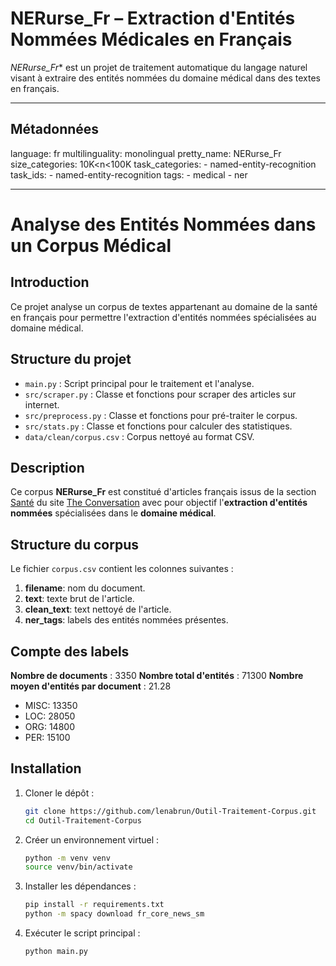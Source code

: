 # NERurse_Fr – Extraction d'Entités Nommées Médicales en Français

*NERurse_Fr** est un projet de traitement automatique du langage naturel visant à extraire des entités nommées du domaine médical dans des textes en français.

---

## Métadonnées

language: fr
multilinguality: monolingual
pretty_name: NERurse_Fr
size_categories: 10K<n<100K
task_categories:
    - named-entity-recognition
task_ids:
    - named-entity-recognition
tags:
    - medical
    - ner

---

# Analyse des Entités Nommées dans un Corpus Médical

## Introduction

Ce projet analyse un corpus de textes appartenant au domaine de la santé en français pour permettre l'extraction d'entités nommées spécialisées au domaine médical.

## Structure du projet

- `main.py` : Script principal pour le traitement et l'analyse.
- `src/scraper.py` : Classe et fonctions pour scraper des articles sur internet.
- `src/preprocess.py` : Classe et fonctions pour pré-traiter le corpus.
- `src/stats.py` : Classe et fonctions pour calculer des statistiques.
- `data/clean/corpus.csv` : Corpus nettoyé au format CSV.

## Description

Ce corpus **NERurse_Fr** est constitué d'articles français issus de la section [Santé](https://theconversation.com/fr/sante) du site [The Conversation](https://theconversation.com/fr) avec pour objectif l'**extraction d'entités nommées** spécialisées dans le **domaine médical**.

## Structure du corpus

Le fichier `corpus.csv` contient les colonnes suivantes :

1. **filename**: nom du document.
2. **text**: texte brut de l'article.
3. **clean_text**: text nettoyé de l'article.
3. **ner_tags**: labels des entités nommées présentes.

## Compte des labels

**Nombre de documents** : 3350
**Nombre total d'entités** : 71300
**Nombre moyen d'entités par document** : 21.28

- MISC: 13350
- LOC: 28050
- ORG: 14800
- PER: 15100

## Installation

1. Cloner le dépôt :

   ```bash
   git clone https://github.com/lenabrun/Outil-Traitement-Corpus.git
   cd Outil-Traitement-Corpus
   ```

2. Créer un environnement virtuel :

    ```bash
    python -m venv venv
    source venv/bin/activate
    ```

3. Installer les dépendances :
    ```bash
    pip install -r requirements.txt
    python -m spacy download fr_core_news_sm
    ```

4. Exécuter le script principal :
    ```bash
    python main.py
    ```





